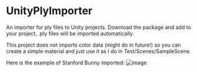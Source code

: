 # UnityPlyImporter
An importer for ply files to Unity projects.
Download the package and add to your project, .ply files will be imported automatically.

This project does not imports color data (might do in future!) so you can create a simple material and just use it as I do in Test/Scenes/SampleScene.

Here is the example of Stanford Bunny imported:
![image](https://user-images.githubusercontent.com/39909689/180864448-01585ae8-4b3a-426f-b1ef-4d87bc92c8d8.png)

